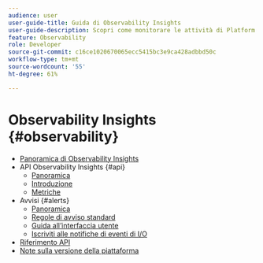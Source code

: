 ```yaml
---
audience: user
user-guide-title: Guida di Observability Insights
user-guide-description: Scopri come monitorare le attività di Platform utilizzando metriche statistiche e notifiche di eventi da Observability Insights di Adobe Experience Platform.
feature: Observability
role: Developer
source-git-commit: c16ce1020670065ecc5415bc3e9ca428adbbd50c
workflow-type: tm+mt
source-wordcount: '55'
ht-degree: 61%

---
```



# Observability Insights {#observability}

* [Panoramica di Observability Insights](./home.md)
* API Observability Insights {#api}
   * [Panoramica](./api/overview.md)
   * [Introduzione](./api/getting-started.md)
   * [Metriche](./api/metrics.md)
* Avvisi {#alerts}
   * [Panoramica](./alerts/overview.md)
   * [Regole di avviso standard](./alerts/rules.md)
   * [Guida all’interfaccia utente](./alerts/ui.md)
   * [Iscriviti alle notifiche di eventi di I/O](./alerts/subscribe.md)
* [Riferimento API](https://www.adobe.io/experience-platform-apis/references/observability-insights/)
* [Note sulla versione della piattaforma](https://www.adobe.com/go/platform-release-notes-it)